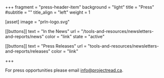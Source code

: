 +++
fragment = "press-header-item"
background = "light"
title = "Press"
#subtitle = ""
title_align = "left"
weight = 1

[asset]
  image = "prln-logo.svg"

[[buttons]]
  text = "In the News"
  url = "/tools-and-resources/newsletters-and-reports/news"
  color = "link"
  state = "active"
  
[[buttons]]
  text = "Press Releases"
  url = "tools-and-resources/newsletters-and-reports/releases"
  color = "link"
  
+++

For press opportunities please email info@projectread.ca.

